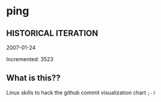 # ping

## HISTORICAL ITERATION
2007-01-24

Incremented: 3523

## What is this?? 
Linux skills to hack the github commit visualization chart `;-)`
